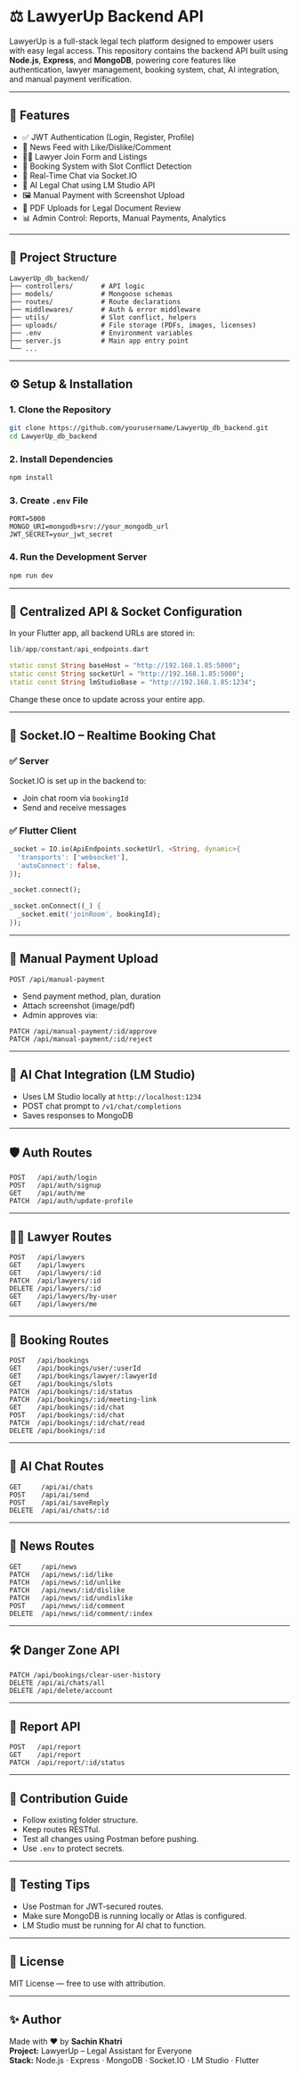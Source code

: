 # ⚖️ LawyerUp Backend API

LawyerUp is a full-stack legal tech platform designed to empower users with easy legal access. This repository contains the backend API built using **Node.js**, **Express**, and **MongoDB**, powering core features like authentication, lawyer management, booking system, chat, AI integration, and manual payment verification.

---

## 🚀 Features

- ✅ JWT Authentication (Login, Register, Profile)
- 📑 News Feed with Like/Dislike/Comment
- 👨‍⚖️ Lawyer Join Form and Listings
- 📅 Booking System with Slot Conflict Detection
- 💬 Real-Time Chat via Socket.IO
- 🤖 AI Legal Chat using LM Studio API
- 🖼️ Manual Payment with Screenshot Upload
- 📄 PDF Uploads for Legal Document Review
- 📊 Admin Control: Reports, Manual Payments, Analytics

---

## 📁 Project Structure

```
LawyerUp_db_backend/
├── controllers/       # API logic
├── models/            # Mongoose schemas
├── routes/            # Route declarations
├── middlewares/       # Auth & error middleware
├── utils/             # Slot conflict, helpers
├── uploads/           # File storage (PDFs, images, licenses)
├── .env               # Environment variables
├── server.js          # Main app entry point
└── ...
```

---

## ⚙️ Setup & Installation

### 1. Clone the Repository

```bash
git clone https://github.com/yourusername/LawyerUp_db_backend.git
cd LawyerUp_db_backend
```

### 2. Install Dependencies

```bash
npm install
```

### 3. Create `.env` File

```env
PORT=5000
MONGO_URI=mongodb+srv://your_mongodb_url
JWT_SECRET=your_jwt_secret
```

### 4. Run the Development Server

```bash
npm run dev
```

---

## 🔌 Centralized API & Socket Configuration

In your Flutter app, all backend URLs are stored in:

```dart
lib/app/constant/api_endpoints.dart
```

```dart
static const String baseHost = "http://192.168.1.85:5000";
static const String socketUrl = "http://192.168.1.85:5000";
static const String lmStudioBase = "http://192.168.1.85:1234";
```

Change these once to update across your entire app.

---

## 📡 Socket.IO – Realtime Booking Chat

### ✅ Server

Socket.IO is set up in the backend to:
- Join chat room via `bookingId`
- Send and receive messages

### ✅ Flutter Client

```dart
_socket = IO.io(ApiEndpoints.socketUrl, <String, dynamic>{
  'transports': ['websocket'],
  'autoConnect': false,
});

_socket.connect();

_socket.onConnect((_) {
  _socket.emit('joinRoom', bookingId);
});
```

---

## 📸 Manual Payment Upload

```http
POST /api/manual-payment
```

- Send payment method, plan, duration
- Attach screenshot (image/pdf)
- Admin approves via:

```http
PATCH /api/manual-payment/:id/approve
PATCH /api/manual-payment/:id/reject
```

---

## 🤖 AI Chat Integration (LM Studio)

- Uses LM Studio locally at `http://localhost:1234`
- POST chat prompt to `/v1/chat/completions`
- Saves responses to MongoDB

---

## 🛡️ Auth Routes

```http
POST   /api/auth/login
POST   /api/auth/signup
GET    /api/auth/me
PATCH  /api/auth/update-profile
```

---

## 🧑‍⚖️ Lawyer Routes

```http
POST   /api/lawyers
GET    /api/lawyers
GET    /api/lawyers/:id
PATCH  /api/lawyers/:id
DELETE /api/lawyers/:id
GET    /api/lawyers/by-user
GET    /api/lawyers/me
```

---

## 📅 Booking Routes

```http
POST   /api/bookings
GET    /api/bookings/user/:userId
GET    /api/bookings/lawyer/:lawyerId
GET    /api/bookings/slots
PATCH  /api/bookings/:id/status
PATCH  /api/bookings/:id/meeting-link
GET    /api/bookings/:id/chat
POST   /api/bookings/:id/chat
PATCH  /api/bookings/:id/chat/read
DELETE /api/bookings/:id
```

---

## 💬 AI Chat Routes

```http
GET     /api/ai/chats
POST    /api/ai/send
POST    /api/ai/saveReply
DELETE  /api/ai/chats/:id
```

---

## 📰 News Routes

```http
GET     /api/news
PATCH   /api/news/:id/like
PATCH   /api/news/:id/unlike
PATCH   /api/news/:id/dislike
PATCH   /api/news/:id/undislike
POST    /api/news/:id/comment
DELETE  /api/news/:id/comment/:index
```

---

## 🛠️ Danger Zone API

```http
PATCH /api/bookings/clear-user-history
DELETE /api/ai/chats/all
DELETE /api/delete/account
```

---

## 📮 Report API

```http
POST   /api/report
GET    /api/report
PATCH  /api/report/:id/status
```

---

## 🧠 Contribution Guide

- Follow existing folder structure.
- Keep routes RESTful.
- Test all changes using Postman before pushing.
- Use `.env` to protect secrets.

---

## 🧪 Testing Tips

- Use Postman for JWT-secured routes.
- Make sure MongoDB is running locally or Atlas is configured.
- LM Studio must be running for AI chat to function.

---

## 📜 License

MIT License — free to use with attribution.

---

## ✨ Author

Made with ❤️ by **Sachin Khatri**  
**Project:** LawyerUp – Legal Assistant for Everyone  
**Stack:** Node.js · Express · MongoDB · Socket.IO · LM Studio · Flutter
